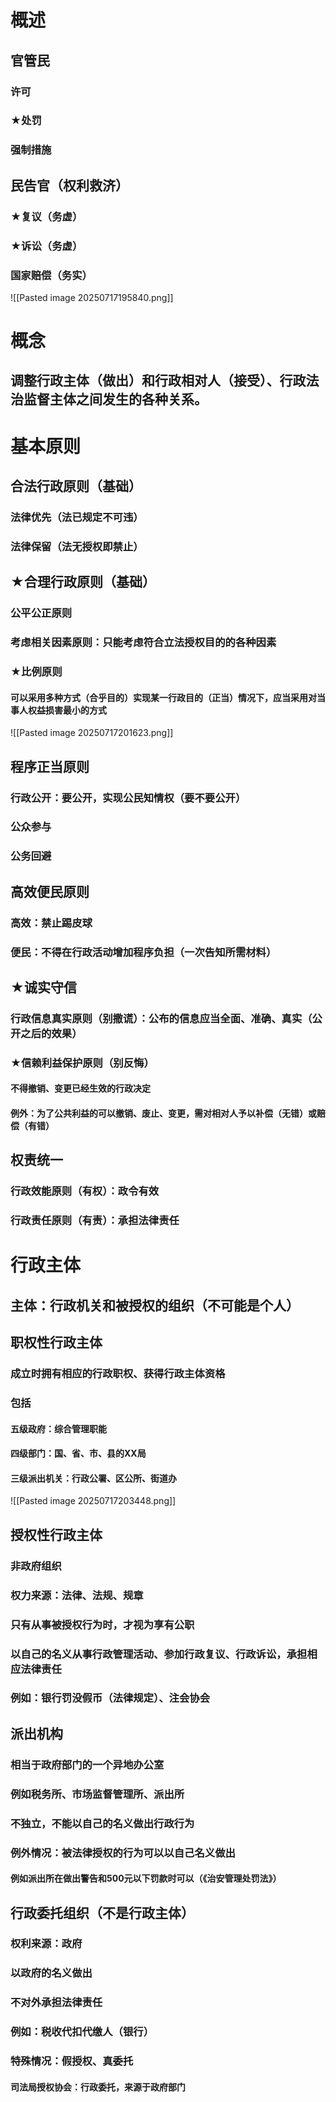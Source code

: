 # 概述
## 官管民
### 许可
### ★处罚
### 强制措施
## 民告官（权利救济）
### ★复议（务虚）
### ★诉讼（务虚）
### 国家赔偿（务实）
![[Pasted image 20250717195840.png]]

# 概念
## 调整行政主体（做出）和行政相对人（接受）、行政法治监督主体之间发生的各种关系。
# 基本原则
## 合法行政原则（基础）
### 法律优先（法已规定不可违）
### 法律保留（法无授权即禁止）
## ★合理行政原则（基础）
### 公平公正原则
### 考虑相关因素原则：只能考虑符合立法授权目的的各种因素
### ★比例原则
#### 可以采用多种方式（合乎目的）实现某一行政目的（正当）情况下，应当采用对当事人权益损害最小的方式
![[Pasted image 20250717201623.png]]
## 程序正当原则
### 行政公开：要公开，实现公民知情权（要不要公开）
### 公众参与
### 公务回避
## 高效便民原则
### 高效：禁止踢皮球
### 便民：不得在行政活动增加程序负担（一次告知所需材料）
## ★诚实守信
### 行政信息真实原则（别撒谎）：公布的信息应当全面、准确、真实（公开之后的效果）
### ★信赖利益保护原则（别反悔）
#### 不得撤销、变更已经生效的行政决定
#### 例外：为了公共利益的可以撤销、废止、变更，需对相对人予以补偿（无错）或赔偿（有错）
## 权责统一
### 行政效能原则（有权）：政令有效
### 行政责任原则（有责）：承担法律责任
# 行政主体
## 主体：行政机关和被授权的组织（不可能是个人）
## 职权性行政主体
### 成立时拥有相应的行政职权、获得行政主体资格
### 包括
#### 五级政府：综合管理职能
#### 四级部门：国、省、市、县的XX局
#### 三级派出机关：行政公署、区公所、街道办
![[Pasted image 20250717203448.png]]
## 授权性行政主体
### 非政府组织
### 权力来源：法律、法规、规章
### 只有从事被授权行为时，才视为享有公职
### 以自己的名义从事行政管理活动、参加行政复议、行政诉讼，承担相应法律责任
### 例如：银行罚没假币（法律规定）、注会协会
## 派出机构
### 相当于政府部门的一个异地办公室
### 例如税务所、市场监督管理所、派出所
### 不独立，不能以自己的名义做出行政行为
### 例外情况：被法律授权的行为可以以自己名义做出
#### 例如派出所在做出警告和500元以下罚款时可以（《治安管理处罚法》）

## 行政委托组织（不是行政主体）
### 权利来源：政府
### 以政府的名义做出
### 不对外承担法律责任
### 例如：税收代扣代缴人（银行）
### 特殊情况：假授权、真委托
#### 司法局授权协会：行政委托，来源于政府部门